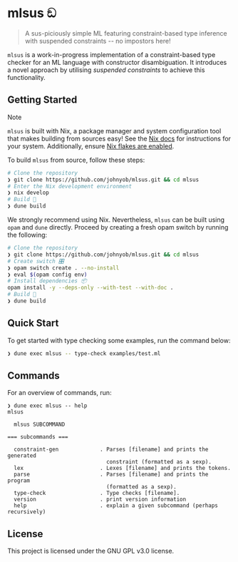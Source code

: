 # mlsus ඞ

> A sus-piciously simple ML featuring constraint-based type inference with suspended constraints -- no impostors here!

`mlsus` is a work-in-progress implementation of a constraint-based type checker for an ML language with constructor disambiguation. It introduces a novel approach by utilising *suspended constraints* to achieve this functionality.

## Getting Started

> [!NOTE]
> `mlsus` is built with Nix, a package manager and system configuration tool that makes building from sources easy! See the [Nix docs](https://nixos.org/download/) for instructions for your system. Additionally, ensure [Nix flakes are enabled](https://nixos.wiki/wiki/Flakes#Enable_flakes).


To build `mlsus` from source, follow these steps:
```sh
# Clone the repository
❯ git clone https://github.com/johnyob/mlsus.git && cd mlsus
# Enter the Nix development environment
❯ nix develop
# Build 🚀
❯ dune build
```

We strongly recommend using Nix. Nevertheless, `mlsus` can be built using `opam` and `dune` directly. 
Proceed by creating a fresh opam switch by running the following:
```sh
# Clone the repository
❯ git clone https://github.com/johnyob/mlsus.git && cd mlsus
# Create switch 🎛️
❯ opam switch create . --no-install
❯ eval $(opam config env)
# Install dependencies 📦
opam install -y --deps-only --with-test --with-doc .
# Build 🚀
❯ dune build
```

## Quick Start

To get started with type checking some examples, run the command below:
```sh
❯ dune exec mlsus -- type-check examples/test.ml
```

## Commands

For an overview of commands, run:
```
❯ dune exec mlsus -- help
mlsus                                 

  mlsus SUBCOMMAND

=== subcommands ===

  constraint-gen             . Parses [filename] and prints the generated
                               constraint (formatted as a sexp).
  lex                        . Lexes [filename] and prints the tokens.
  parse                      . Parses [filename] and prints the program
                               (formatted as a sexp).
  type-check                 . Type checks [filename].
  version                    . print version information
  help                       . explain a given subcommand (perhaps recursively)
```

## License 

This project is licensed under the GNU GPL v3.0 license.
